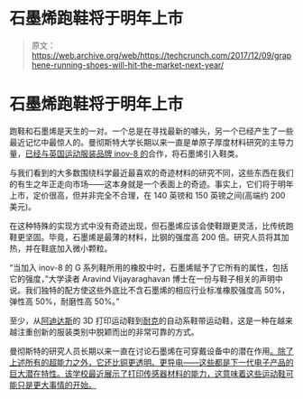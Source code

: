 # 石墨烯跑鞋将于明年上市 

> 原文：<https://web.archive.org/web/https://techcrunch.com/2017/12/09/graphene-running-shoes-will-hit-the-market-next-year/>

# 石墨烯跑鞋将于明年上市

跑鞋和石墨烯是天生的一对。一个总是在寻找最新的噱头，另一个已经产生了一些最近记忆中最惊人的。曼彻斯特大学长期以来一直是单原子厚度材料研究的主导力量，[已经与英国运动服装品牌 inov-8 的](https://web.archive.org/web/20221207213959/http://www.manchester.ac.uk/discover/news/graphene-at-the-forefront-of-a-sports-footwear-revolution/)合作，将石墨烯引入鞋类。

与我们看到的大多数围绕科学最近最喜欢的奇迹材料的研究不同，这些东西在我们的有生之年正走向市场——这本身就是一个表面上的奇迹。事实上，它们将于明年上市，定价很高，但并非完全不合理，在 140 英镑和 150 英镑之间(高端约 200 美元)。

在这种特殊的实现方式中没有奇迹出现，但石墨烯应该会使鞋跟更灵活，比传统跑鞋更坚固。毕竟，石墨烯是最薄的材料，比钢的强度高 200 倍。研究人员将其加热，并在鞋底加入微小颗粒。

“当加入 inov-8 的 G 系列鞋所用的橡胶中时，石墨烯赋予了它所有的属性，包括它的强度，”大学读者 Aravind Vijayaraghavan 博士在一份与鞋子相关的声明中说。我们独特的配方使这些外底比不含石墨烯的相应行业标准橡胶强度高 50%，弹性高 50%，耐磨性高 50%。”

至少，从[阿迪达斯](https://web.archive.org/web/20221207213959/https://beta.techcrunch.com/2017/04/07/adidas-latest-3d-printed-shoe-puts-mass-production-within-sight/)的 3D 打印运动鞋到[耐克](https://web.archive.org/web/20221207213959/https://beta.techcrunch.com/2016/11/30/hyperadapt-2/)的自动系鞋带运动鞋，这是一种在越来越注重创新的服装类别中脱颖而出的非常可靠的方式。

曼彻斯特的研究人员长期以来一直在讨论石墨烯在可穿戴设备中的潜在作用[。除了上述所有的超能力之外，它还比铜更透明、更导电——这些都是下一代电子产品的巨大潜在特性。该学校最近展示了打印传感器材料的能力，这意味着这些运动鞋可能只是更大事情的开始。](https://web.archive.org/web/20221207213959/http://www.mub.eps.manchester.ac.uk/graphene/2017/10/whats-next-for-wearable-technologies/)
